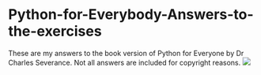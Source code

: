 # Python-for-Everybody-Answers-to-the-exercises
These are my answers to the book version of Python for Everyone by Dr Charles Severance. Not all answers are included for copyright reasons.
![](images/python_readme_image-small.jpg)
<!-- Commons:Deletion_requests/File:Python_logo.svg, https://www.python.org/psf/trademarks/. https://www.python.org/psf/trademarks-faq/ -->
